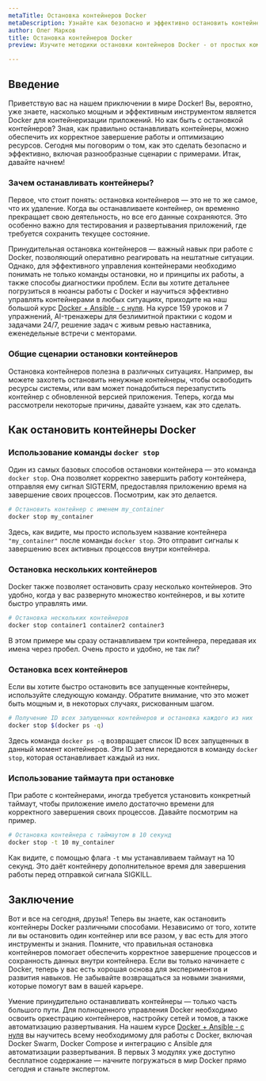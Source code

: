 ```yaml
---
metaTitle: Остановка контейнеров Docker
metaDescription: Узнайте как безопасно и эффективно остановить контейнеры Docker с использованием реальных примеров и практических советов для оптимизации ваших рабочих процессов
author: Олег Марков
title: Остановка контейнеров Docker
preview: Изучите методики остановки контейнеров Docker - от простых команд до более сложных сценариев с практическими примерами и советами

---
```


## Введение

Приветствую вас на нашем приключении в мире Docker! Вы, вероятно, уже знаете, насколько мощным и эффективным инструментом является Docker для контейнеризации приложений. Но как быть с остановкой контейнеров? Зная, как правильно останавливать контейнеры, можно обеспечить их корректное завершение работы и оптимизацию ресурсов. Сегодня мы поговорим о том, как это сделать безопасно и эффективно, включая разнообразные сценарии с примерами. Итак, давайте начнем!

### Зачем останавливать контейнеры?

Первое, что стоит понять: остановка контейнеров — это не то же самое, что их удаление. Когда вы останавливаете контейнер, он временно прекращает свою деятельность, но все его данные сохраняются. Это особенно важно для тестирования и развертывания приложений, где требуется сохранить текущее состояние.

Принудительная остановка контейнеров — важный навык при работе с Docker, позволяющий оперативно реагировать на нештатные ситуации.  Однако, для эффективного управления контейнерами необходимо понимать не только команды остановки, но и принципы их работы, а также способы диагностики проблем. Если вы хотите детальнее погрузиться в нюансы работы с Docker и научиться эффективно управлять контейнерами в любых ситуациях, приходите на наш большой курс [Docker + Ansible - с нуля](https://purpleschool.ru/course/docker). На курсе 159 уроков и 7 упражнений, AI-тренажеры для безлимитной практики с кодом и задачами 24/7, решение задач с живым ревью наставника, еженедельные встречи с менторами.

### Общие сценарии остановки контейнеров

Остановка контейнеров полезна в различных ситуациях. Например, вы можете захотеть остановить ненужные контейнеры, чтобы освободить ресурсы системы, или вам может понадобиться перезапустить контейнер с обновленной версией приложения. Теперь, когда мы рассмотрели некоторые причины, давайте узнаем, как это сделать.

## Как остановить контейнеры Docker

### Использование команды `docker stop`

Один из самых базовых способов остановки контейнера — это команда `docker stop`. Она позволяет корректно завершить работу контейнера, отправляя ему сигнал SIGTERM, предоставляя приложению время на завершение своих процессов. Посмотрим, как это делается.

```bash
# Остановить контейнер с именем my_container
docker stop my_container
```

Здесь, как видите, мы просто используем название контейнера `"my_container"` после команды `docker stop`. Это отправит сигналы к завершению всех активных процессов внутри контейнера.

### Остановка нескольких контейнеров

Docker также позволяет остановить сразу несколько контейнеров. Это удобно, когда у вас развернуто множество контейнеров, и вы хотите быстро управлять ими.

```bash
# Остановка нескольких контейнеров
docker stop container1 container2 container3
```

В этом примере мы сразу останавливаем три контейнера, передавая их имена через пробел. Очень просто и удобно, не так ли?

### Остановка всех контейнеров

Если вы хотите быстро остановить все запущенные контейнеры, используйте следующую команду. Обратите внимание, что это может быть мощным и, в некоторых случаях, рискованным шагом.

```bash
# Получение ID всех запущенных контейнеров и остановка каждого из них
docker stop $(docker ps -q)
```

Здесь команда `docker ps -q` возвращает список ID всех запущенных в данный момент контейнеров. Эти ID затем передаются в команду `docker stop`, которая останавливает каждый из них. 

### Использование таймаута при остановке

При работе с контейнерами, иногда требуется установить конкретный таймаут, чтобы приложение имело достаточно времени для корректного завершения своих процессов. Давайте посмотрим на пример.

```bash
# Остановка контейнера с таймаутом в 10 секунд
docker stop -t 10 my_container
```

Как видите, с помощью флага `-t` мы устанавливаем таймаут на 10 секунд. Это даёт контейнеру дополнительное время для завершения работы перед отправкой сигнала SIGKILL.

## Заключение

Вот и все на сегодня, друзья! Теперь вы знаете, как остановить контейнеры Docker различными способами. Независимо от того, хотите ли вы остановить один контейнер или все разом, у вас есть для этого инструменты и знания. Помните, что правильная остановка контейнеров помогает обеспечить корректное завершение процессов и сохранность данных внутри контейнера. Если вы только начинаете с Docker, теперь у вас есть хорошая основа для экспериментов и развития навыков. Не забывайте возвращаться за новыми знаниями, которые помогут вам в вашей карьере.

Умение принудительно останавливать контейнеры — только часть большого пути. Для полноценного управления Docker необходимо освоить оркестрацию контейнеров, настройку сетей и томов, а также автоматизацию развертывания. На нашем курсе [Docker + Ansible - с нуля](https://purpleschool.ru/course/docker) вы научитесь всему необходимому для работы с Docker, включая Docker Swarm, Docker Compose и интеграцию с Ansible для автоматизации развертывания. В первых 3 модулях уже доступно бесплатное содержание — начните погружаться в мир Docker прямо сегодня и станьте экспертом.
